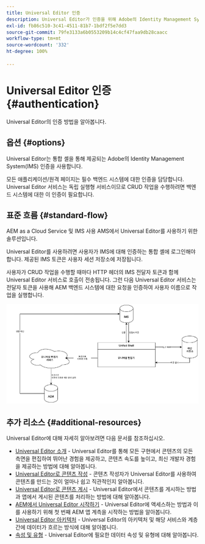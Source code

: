 ```yaml
---
title: Universal Editor 인증
description: Universal Editor가 인증을 위해 Adobe의 Identity Management System(IMS)을 사용하는 방법에 대해 알아봅니다.
exl-id: fb86c510-3c41-4511-81b7-1bdf2f5e7dd3
source-git-commit: 79fe3133a6b0553209b14c4cf47faa9db28caacc
workflow-type: tm+mt
source-wordcount: '332'
ht-degree: 100%

---
```



# Universal Editor 인증 {#authentication}

Universal Editor의 인증 방법을 알아봅니다.

## 옵션 {#options}

Universal Editor는 통합 셸을 통해 제공되는 Adobe의 Identity Management System(IMS) 인증을 사용합니다.

모든 애플리케이션/원격 페이지는 필수 백엔드 시스템에 대한 인증을 담당합니다. Universal Editor 서비스는 독립 실행형 서비스이므로 CRUD 작업을 수행하려면 백엔드 시스템에 대한 이 인증이 필요합니다.

## 표준 흐름 {#standard-flow}

AEM as a Cloud Service 및 IMS 사용 AMS에서 Universal Editor를 사용하기 위한 솔루션입니다.

Universal Editor를 사용하려면 사용자가 IMS에 대해 인증하는 통합 셸에 로그인해야 합니다. 제공된 IMS 토큰은 사용자 세션 저장소에 저장됩니다.

사용자가 CRUD 작업을 수행할 때마다 HTTP 헤더의 IMS 전달자 토큰과 함께 Universal Editor 서비스로 호출이 전송됩니다. 그런 다음 Universal Editor 서비스는 전달자 토큰을 사용해 AEM 백엔드 시스템에 대한 요청을 인증하여 사용자 이름으로 작업을 실행합니다.

![표준 인증 흐름](assets/standard-flow.png)

## 추가 리소스 {#additional-resources}

Universal Editor에 대해 자세히 알아보려면 다음 문서를 참조하십시오.

* [Universal Editor 소개](introduction.md) - Universal Editor를 통해 모든 구현에서 콘텐츠의 모든 측면을 편집하여 뛰어난 경험을 제공하고, 콘텐츠 속도를 높이고, 최신 개발자 경험을 제공하는 방법에 대해 알아봅니다.
* [Universal Editor로 콘텐츠 작성](authoring.md) - 콘텐츠 작성자가 Universal Editor를 사용하여 콘텐츠를 만드는 것이 얼마나 쉽고 직관적인지 알아봅니다.
* [Universal Editor로 콘텐츠 게시](publishing.md) - Universal Editor에서 콘텐츠를 게시하는 방법과 앱에서 게시된 콘텐츠를 처리하는 방법에 대해 알아봅니다.
* [AEM에서 Universal Editor 시작하기](getting-started.md) - Universal Editor에 액세스하는 방법과 이를 사용하기 위해 첫 번째 AEM 앱 계측을 시작하는 방법을 알아봅니다.
* [Universal Editor 아키텍처](architecture.md) - Universal Editor의 아키텍처 및 해당 서비스와 계층 간에 데이터가 흐르는 방식에 대해 알아봅니다.
* [속성 및 유형](attributes-types.md) - Universal Editor에 필요한 데이터 속성 및 유형에 대해 알아봅니다.

